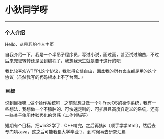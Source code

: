 # 小狄同学呀

-----

### 个人介绍

Hello，这是我的个人主页

自我介绍一下，我是一个半吊子程序员，写过小说，画过画，甚至试过编曲，不过后来兜兜转转还是回到编程了，我想我天生就是要干这行的吧

我比较喜欢WTFPL这个协议，我觉得它很自由，因此我的所有仓库都是用的这个协议（虽然我写的代码根本上不了台面...）

### 目标

说到目标嘛...做个操作系统吧，之前就想过做一个叫FreeOS的操作系统，我有一些想法，我想做一个不臃肿的、可快速定制的、可扩展且高度自定义的系统，还有一些关于使用体验优化的灵感（工作领域等）

短期有个目标，把win32学了，C++啃完，之后再搞js（顺手学学html），然后去专门啃Java，这之后可能我都大学毕业了，到时候再去研究汇编